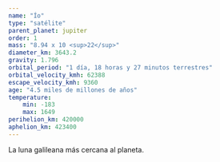 ```yaml
---
name: "Ío"
type: "satélite"
parent_planet: jupiter
order: 1
mass: "8.94 x 10 <sup>22</sup>"
diameter_km: 3643.2
gravity: 1.796
orbital_period: "1 día, 18 horas y 27 minutos terrestres"
orbital_velocity_kmh: 62388
escape_velocity_kmh: 9360
age: "4.5 miles de millones de años"
temperature:
    min: -183
    max: 1649
perihelion_km: 420000
aphelion_km: 423400
---
```


La luna galileana más cercana al planeta.